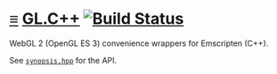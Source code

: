 # [≡](#contents) [GL.C++](#) [![Build Status](https://travis-ci.org/polytypic/gl.cpp.svg?branch=v1)](https://travis-ci.org/polytypic/gl.cpp)

WebGL 2 (OpenGL ES 3) convenience wrappers for Emscripten (C++).

See [`synopsis.hpp`](provides/include/gl_v1/synopsis.hpp) for the API.
